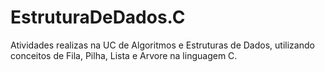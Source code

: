# EstruturaDeDados.C
Atividades realizas na UC de Algoritmos e Estruturas de Dados, utilizando conceitos de Fila, Pilha, Lista e Arvore na linguagem C.
